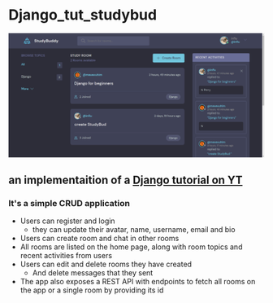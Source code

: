 # Django_tut_studybud

![alt text](https://github.com/ahmed316dev/Django_tut_studybud/blob/main/v8E3e5r6.png?raw=true)

## an implementaition of a [Django tutorial on YT](https://www.youtube.com/watch?v=PtQiiknWUcI)

### It's a simple CRUD application

- Users can register and login
  - they can update their avatar, name, username, email and bio
- Users can create room and chat in other rooms
- All rooms are listed on the home page, along with room topics and recent activities from users
- Users can edit and delete rooms they have created
  - And delete messages that they sent
- The app also exposes a REST API with endpoints to fetch all rooms on the app or a single room by providing its id

